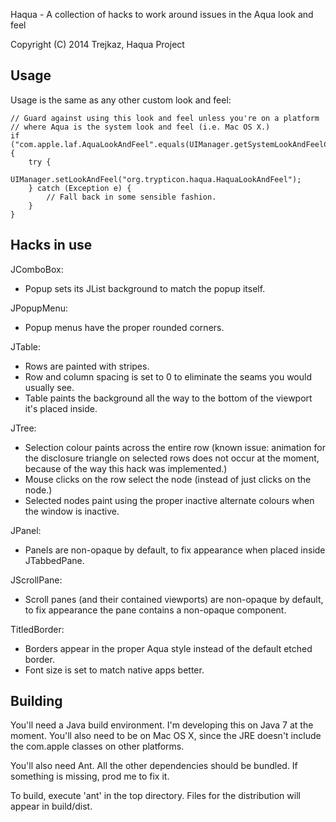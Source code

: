 Haqua - A collection of hacks to work around issues in the Aqua look and feel

Copyright (C) 2014  Trejkaz, Haqua Project


Usage
-----

Usage is the same as any other custom look and feel:

    // Guard against using this look and feel unless you're on a platform
    // where Aqua is the system look and feel (i.e. Mac OS X.)
    if ("com.apple.laf.AquaLookAndFeel".equals(UIManager.getSystemLookAndFeelClassName())) {
        try {
            UIManager.setLookAndFeel("org.trypticon.haqua.HaquaLookAndFeel");
        } catch (Exception e) {
            // Fall back in some sensible fashion.
        }
    }


Hacks in use
------------

JComboBox:

* Popup sets its JList background to match the popup itself.

JPopupMenu:

* Popup menus have the proper rounded corners.

JTable:

* Rows are painted with stripes.
* Row and column spacing is set to 0 to eliminate the seams you would usually see.
* Table paints the background all the way to the bottom of the viewport it's placed inside.

JTree:

* Selection colour paints across the entire row (known issue: animation for the disclosure
  triangle on selected rows does not occur at the moment, because of the way this hack was
  implemented.)
* Mouse clicks on the row select the node (instead of just clicks on the node.)
* Selected nodes paint using the proper inactive alternate colours when the window is inactive.

JPanel:

* Panels are non-opaque by default, to fix appearance when placed inside JTabbedPane.

JScrollPane:

* Scroll panes (and their contained viewports) are non-opaque by default, to fix appearance
  the pane contains a non-opaque component.

TitledBorder:

* Borders appear in the proper Aqua style instead of the default etched border.
* Font size is set to match native apps better.


Building
--------

You'll need a Java build environment.  I'm developing this on Java 7 at
the moment.  You'll also need to be on Mac OS X, since the JRE doesn't include
the com.apple classes on other platforms.

You'll also need Ant.  All the other dependencies should be bundled.
If something is missing, prod me to fix it.

To build, execute 'ant' in the top directory. Files for the distribution
will appear in build/dist.


